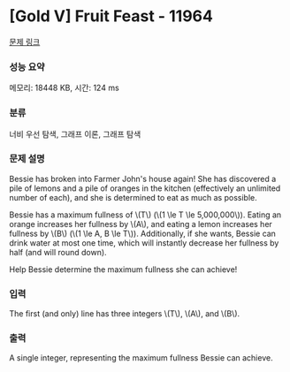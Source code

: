 # [Gold V] Fruit Feast - 11964 

[문제 링크](https://www.acmicpc.net/problem/11964) 

### 성능 요약

메모리: 18448 KB, 시간: 124 ms

### 분류

너비 우선 탐색, 그래프 이론, 그래프 탐색

### 문제 설명

<p>Bessie has broken into Farmer John's house again! She has discovered a pile of lemons and a pile of oranges in the kitchen (effectively an unlimited number of each), and she is determined to eat as much as possible.</p>

<p>Bessie has a maximum fullness of \(T\) (\(1 \le T \le 5,000,000\)). Eating an orange increases her fullness by \(A\), and eating a lemon increases her fullness by \(B\) (\(1 \le A, B \le T\)). Additionally, if she wants, Bessie can drink water at most one time, which will instantly decrease her fullness by half (and will round down).</p>

<p>Help Bessie determine the maximum fullness she can achieve!</p>

### 입력 

 <p>The first (and only) line has three integers \(T\), \(A\), and \(B\).</p>

### 출력 

 <p>A single integer, representing the maximum fullness Bessie can achieve.</p>

